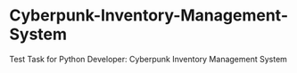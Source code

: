 # Cyberpunk-Inventory-Management-System
Test Task for Python Developer: Cyberpunk Inventory Management System
